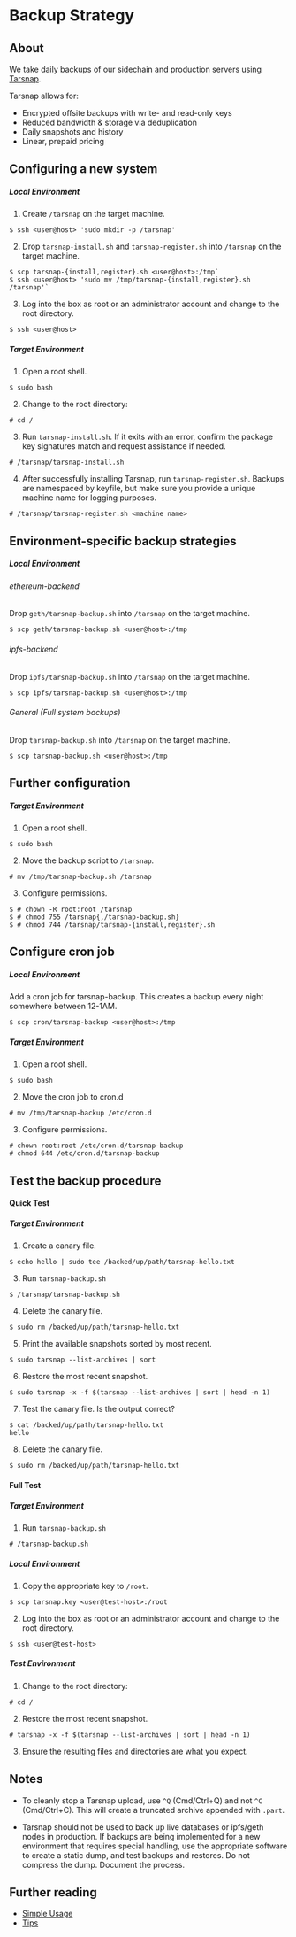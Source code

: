 # Backup Strategy

## About

We take daily backups of our sidechain and production servers using [Tarsnap][1].

Tarsnap allows for:

* Encrypted offsite backups with write- and read-only keys
* Reduced bandwidth & storage via deduplication
* Daily snapshots and history
* Linear, prepaid pricing

## Configuring a new system

##### Local Environment

1. Create `/tarsnap` on the target machine.

`$ ssh <user@host> 'sudo mkdir -p /tarsnap'`

2. Drop `tarsnap-install.sh` and `tarsnap-register.sh` into `/tarsnap` on the target machine.

```
$ scp tarsnap-{install,register}.sh <user@host>:/tmp`
$ ssh <user@host> 'sudo mv /tmp/tarsnap-{install,register}.sh /tarsnap'`
```

3. Log into the box as root or an administrator account and change to the root directory.

`$ ssh <user@host>`

##### Target Environment

1. Open a root shell.

`$ sudo bash`

2. Change to the root directory:

`# cd /`

3. Run `tarsnap-install.sh`. If it exits with an error, confirm the package key signatures match and request assistance if needed.

`# /tarsnap/tarsnap-install.sh`

4. After successfully installing Tarsnap, run `tarsnap-register.sh`. Backups are namespaced by keyfile, but make sure you provide a unique machine name for logging purposes.

`# /tarsnap/tarsnap-register.sh <machine name>`

## Environment-specific backup strategies

##### Local Environment

###### ethereum-backend

Drop `geth/tarsnap-backup.sh` into `/tarsnap` on the target machine.

`$ scp geth/tarsnap-backup.sh <user@host>:/tmp`

###### ipfs-backend

Drop `ipfs/tarsnap-backup.sh` into `/tarsnap` on the target machine.

`$ scp ipfs/tarsnap-backup.sh <user@host>:/tmp`

###### General (Full system backups)

Drop `tarsnap-backup.sh` into `/tarsnap` on the target machine.

`$ scp tarsnap-backup.sh <user@host>:/tmp`

## Further configuration

##### Target Environment

1. Open a root shell.

`$ sudo bash`

2. Move the backup script to `/tarsnap`.

`# mv /tmp/tarsnap-backup.sh /tarsnap`

3. Configure permissions.

```
$ # chown -R root:root /tarsnap
$ # chmod 755 /tarsnap{,/tarsnap-backup.sh}
$ # chmod 744 /tarsnap/tarsnap-{install,register}.sh
```

## Configure cron job

##### Local Environment

Add a cron job for tarsnap-backup.
This creates a backup every night somewhere between 12-1AM.

`$ scp cron/tarsnap-backup <user@host>:/tmp`


##### Target Environment

1. Open a root shell.

`$ sudo bash`

2. Move the cron job to cron.d

`# mv /tmp/tarsnap-backup /etc/cron.d`

3. Configure permissions.

```
# chown root:root /etc/cron.d/tarsnap-backup
# chmod 644 /etc/cron.d/tarsnap-backup
``` 

## Test the backup procedure

#### Quick Test

##### Target Environment

1. Create a canary file.

`$ echo hello | sudo tee /backed/up/path/tarsnap-hello.txt`

3. Run `tarsnap-backup.sh`

`$ /tarsnap/tarsnap-backup.sh`

4. Delete the canary file.

`$ sudo rm /backed/up/path/tarsnap-hello.txt`

5. Print the available snapshots sorted by most recent.

`$ sudo tarsnap --list-archives | sort`

6. Restore the most recent snapshot.

`$ sudo tarsnap -x -f $(tarsnap --list-archives | sort | head -n 1)`

7. Test the canary file. Is the output correct?

```
$ cat /backed/up/path/tarsnap-hello.txt
hello
```

8. Delete the canary file.

`$ sudo rm /backed/up/path/tarsnap-hello.txt`

#### Full Test

##### Target Environment

1. Run `tarsnap-backup.sh`

`# /tarsnap-backup.sh`

##### Local Environment

1. Copy the appropriate key to `/root`.

`$ scp tarsnap.key <user@test-host>:/root`

2. Log into the box as root or an administrator account and change to the root directory.

`$ ssh <user@test-host>`

##### Test Environment

1. Change to the root directory:

`# cd /`

2. Restore the most recent snapshot.

`# tarsnap -x -f $(tarsnap --list-archives | sort | head -n 1)`

3. Ensure the resulting files and directories are what you expect.

## Notes

* To cleanly stop a Tarsnap upload, use `^Q` (Cmd/Ctrl+Q) and not `^C` (Cmd/Ctrl+C). This will create a truncated archive appended with `.part`.

* Tarsnap should not be used to back up live databases or ipfs/geth nodes in production. If backups are being implemented for a new environment that requires special handling, use the appropriate software to create a static dump, and test backups and restores. Do not compress the dump. Document the process.

## Further reading

* [Simple Usage][2]
* [Tips][3]

[1]: https://www.tarsnap.com/ "Tarsnap"
[2]: https://www.tarsnap.com/simple-usage.html "Simple Usage"
[3]: https://www.tarsnap.com/tips.html "Tips"

